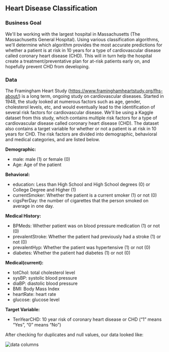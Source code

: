 ## Heart Disease Classification ##


### Business Goal ###

We'll be working with the largest hospital in Massachusetts (The Massachusetts General Hospital). Using various classification algorithms, we'll determine which algorithm provides the most accurate predictions for whether a patient is at risk in 10 years for a type of cardiovascular disease called coronary heart disease (CHD). This will in turn help the hospital create a treatment/preventative plan for at-risk patients early on, and hopefully prevent CHD from developing.

### Data ###
The Framingham Heart Study (https://www.framinghamheartstudy.org/fhs-about/) is a long term, ongoing study on cardiovascular diseases. Started in 1948, the study looked at numerous factors such as age, gender, cholesterol levels, etc, and would eventually lead to the identification of several risk factors for cardiovascular disease. We'll be using a Kaggle dataset from this study, which contains multiple risk factors for a type of cardiovascular disease called coronary heart disease (CHD). The dataset also contains a target variable for whether or not a patient is at risk in 10 years for CHD. The risk factors are divided into demographic, behavioral and medical categories, and are listed below.

**Demographic:**
* male: male (1) or female (0)
* Age: Age of the patient
  
**Behavioral:**
* education: Less than High School and High School degrees (0) or College Degree and Higher (1)
* currentSmoker: Whether the patient is a current smoker (1) or not (0)
* cigsPerDay: the number of cigarettes that the person smoked on average in one day. 

**Medical History:**
* BPMeds: Whether patient was on blood pressure medication (1) or not (0)
* prevalentStroke: Whether the patient had previously had a stroke (1) or not (0)
* prevalentHyp: Whether the patient was hypertensive (1) or not (0)
* diabetes: Whether the patient had diabetes (1) or not (0)
  
**Medical(current):**
* totChol: total cholesterol level
* sysBP: systolic blood pressure
* diaBP: diastolic blood pressure
* BMI: Body Mass Index
* heartRate: heart rate
* glucose: glucose level
  
**Target Variable:**
* TenYearCHD: 10 year risk of coronary heart disease or CHD (“1” means “Yes”, “0” means “No”)

After checking for duplicates and null values, our data looked like: 

![data columns](https://user-images.githubusercontent.com/45251340/202008954-5c6a410f-0165-47a5-92df-089bc46ebce6.JPG)



